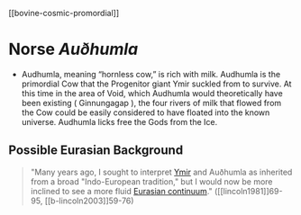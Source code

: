 [[bovine-cosmic-promordial]]
# Norse *Auðhumla*
- Audhumla, meaning “hornless cow,” is rich with milk. Audhumla is the primordial Cow that the Progenitor giant Ymir suckled from to survive. At this time in the area of Void, which Audhumla would theoretically have been existing ( Ginnungagap ), the four rivers of milk that flowed from the Cow could be easily considered to have floated into the known universe. Audhumla licks free the Gods from the Ice. 

## Possible Eurasian Background
> "Many years ago, I sought to interpret [Ymir](ymir.md) and Auðhumla as inherited from a broad "Indo-European tradition," but I would now be more inclined to see a more fluid [Eurasian continuum](eurasian.md)." ([[lincoln1981]]69-95, [[b-lincoln2003]]59-76)